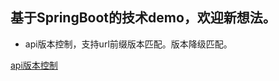 ## 基于SpringBoot的技术demo，欢迎新想法。

- api版本控制，支持url前缀版本匹配。版本降级匹配。

[api版本控制](https://github.com/RavenHuo/SpringAttempt/tree/master/raven-version-control/)


